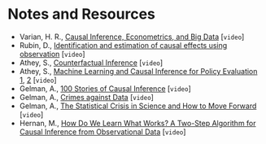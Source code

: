 # Notes and Resources

- Varian, H. R., [Causal Inference, Econometrics, and Big Data](https://www.youtube.com/watch?v=8xa-hSlJFo0) [`video`]
- Rubin, D., [Identification and estimation of causal effects using observation](https://www.youtube.com/watch?v=AH7lvy45k2U) [`video`]
- Athey, S., [Counterfactual Inference](https://www.youtube.com/watch?v=yKs6msnw9m8) [`video`]
- Athey, S., [Machine Learning and Causal Inference for Policy Evaluation 1](https://www.youtube.com/watch?v=Yx6qXM_rfKQ), [2](https://www.youtube.com/watch?v=DixuYCsXFig) [`video`]
- Gelman, A., [100 Stories of Causal Inference](https://www.youtube.com/watch?v=jnI5KI843Lk) [`video`]
- Gelman, A., [Crimes against Data](https://www.youtube.com/watch?v=fc1hkFC2c1E) [`video`]
- Gelman, A., [The Statistical Crisis in Science and How to Move Forward](https://www.youtube.com/watch?v=KS3yPw91iC0) [`video`]
- Hernan, M., [How Do We Learn What Works? A Two-Step Algorithm for Causal Inference from Observational Data](https://www.youtube.com/watch?v=bspMnt3ujYA) [`video`]

